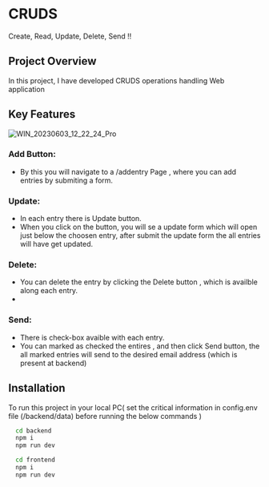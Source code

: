# CRUDS
Create, Read, Update, Delete, Send !!  

## Project Overview

In this project, I have developed CRUDS operations handling Web application

## Key Features
![WIN_20230603_12_22_24_Pro](https://github.com/Sumitkb21/CRUDS/assets/101947627/3e73d262-b30b-400c-ba61-d4ade9348534)

### Add Button:
- By this you will navigate to a /addentry Page , where you can add entries by submiting a form.

### Update:
- In each entry there is Update button.
- When you click on the button, you will se a update form which will open just below the choosen entry, after submit the update form the all entries will have get updated. 
### Delete:
- You can delete the entry by clicking the Delete button , which is availble along each entry.
- 
### Send:
- There is check-box avaible with each entry.
- You can marked as checked the entires , and then click Send button, the all marked entries will send to the desired email address (which is present at backend)  

## Installation

To run this project in your local PC( set the critical information in config.env file (/backend/data) before running the below commands ) 
```bash  
  cd backend
  npm i
  npm run dev
```


```bash  
  cd frontend
  npm i
  npm run dev
```

